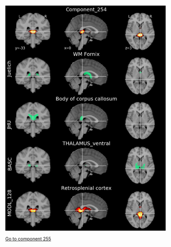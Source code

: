 


![254](preliminary/254.jpg "Component 254")

[Go to component 255](https://parietal-inria.github.io/MODL_atlas/512/255 "Component 255")